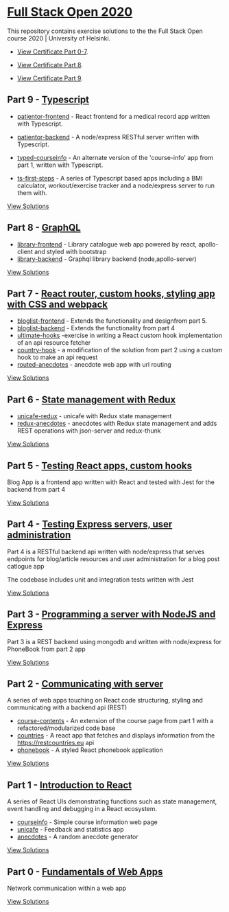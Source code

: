 # [Full Stack Open 2020](https://fullstackopen.com/en/)

This repository contains exercise solutions to the the Full Stack Open course 2020 | University of Helsinki.


- [View Certificate Part 0-7](https://studies.cs.helsinki.fi/stats/api/certificate/fullstackopen/en/97e7f5aea751c9d7ed029a3d3e25ea5f).

- [View Certificate Part 8](https://studies.cs.helsinki.fi/stats/api/certificate/fs-graphql/en/045684af16a0b4bedc3113d4771f16a6).

- [View Certificate Part 9](https://studies.cs.helsinki.fi/stats/api/certificate/fs-typescript/en/57df0d66f3eadc3dcf551f258ecf8148).

## Part 9 - [Typescript](https://fullstackopen.com/en/part9)

- [patientor-frontend](https://github.com/Kulakova-Anhelina/FullStack2020/tree/main/part9/Patientor/frontend) - React frontend for a medical record app written with Typescript.

- [patientor-backend](https://github.com/Kulakova-Anhelina/FullStack2020/tree/main/part9/Patientor/backend) - A node/express RESTful server written with Typescript.

- [typed-courseinfo](https://github.com/Kulakova-Anhelina/FullStack2020/tree/main/part9/react-typescript) - An alternate version of the 'course-info' app from part 1, written with Typescript.

- [ts-first-steps](https://github.com/Kulakova-Anhelina/FullStack2020/tree/main/part9/basics) - A series of Typescript based apps including a BMI calculator, workout/exercise tracker and a node/express server to run them with.

[View Solutions](https://github.com/Kulakova-Anhelina/FullStack2020/tree/main/part9)

## Part 8 - [GraphQL](https://fullstackopen.com/en/part8)

- [library-frontend](https://github.com/Kulakova-Anhelina/FullStack2020/tree/main/part8/library-frontend) - Library catalogue web app powered by react, apollo-client and styled with bootstrap
- [library-backend](https://github.com/Kulakova-Anhelina/FullStack2020/tree/main/part8/backend) - Graphql library backend (node,apollo-server)

[View Solutions](https://github.com/Kulakova-Anhelina/FullStack2020/tree/main/part8)

## Part 7 - [React router, custom hooks, styling app with CSS and webpack](https://fullstackopen.com/en/part7)

- [bloglist-frontend](https://github.com/Kulakova-Anhelina/FullStack2020/tree/main/part7/blog) - Extends the functionality and designfrom part 5.
- [bloglist-backend](https://github.com/Kulakova-Anhelina/FullStack2020/tree/main/part4 ) - Extends the functionality from part 4
- [ultimate-hooks](https://github.com/Kulakova-Anhelina/FullStack2020/tree/main/part7/ultimate-hooks) -exercise in writing a React custom hook implementation of an api resource fetcher
- [country-hook](https://github.com/Kulakova-Anhelina/FullStack2020/tree/main/part7/country-hook) - a modification of the solution from part 2 using a custom hook to make an api request
- [routed-anecdotes](https://github.com/Kulakova-Anhelina/FullStack2020/tree/main/part7/routed-anecdotes) - anecdote web app with url routing

[View Solutions](https://github.com/Kulakova-Anhelina/FullStack2020/tree/main/part7)

## Part 6 - [State management with Redux](https://fullstackopen.com/en/part6)

- [unicafe-redux](https://github.com/Kulakova-Anhelina/FullStack2020/tree/main/part6/unicafe-redux) -  unicafe with Redux state management
- [redux-anecdotes](https://github.com/Kulakova-Anhelina/FullStack2020/tree/main/part6/redux-anecdotes) -  anecdotes with Redux state management and adds REST operations with json-server and redux-thunk

[View Solutions](https://github.com/Kulakova-Anhelina/FullStack2020/tree/main/part6)

## Part 5 - [Testing React apps, custom hooks](https://fullstackopen.com/en/part5)

Blog App is a frontend app written with React and tested with Jest for the backend from part 4

[View Solutions](https://github.com/Kulakova-Anhelina/FullStack2020/tree/main/part5)

## Part 4 - [Testing Express servers, user administration](https://fullstackopen.com/en/part4)

Part 4 is a RESTful backend api written with node/express that serves endpoints for blog/article resources and user administration for a blog post catlogue app

The codebase includes unit and integration tests written with Jest

[View Solutions](https://github.com/Kulakova-Anhelina/FullStack2020/tree/main/part4)

## Part 3 - [Programming a server with NodeJS and Express](https://fullstackopen.com/en/part3)

Part 3 is a REST backend using mongodb and written with node/express for PhoneBook from part 2 app


[View Solutions](https://github.com/Kulakova-Anhelina/FullStack2020/tree/main/part3)

## Part 2 - [Communicating with server](https://fullstackopen.com/en/part2)

A series of web apps touching on React code structuring, styling and communicating with a backend api (REST)

- [course-contents](https://github.com/Kulakova-Anhelina/FullStack2020/tree/main/part2/ex2.1-2.5) - An extension of the course page from part 1 with a refactored/modularized code base
- [countries](https://github.com/Kulakova-Anhelina/FullStack2020/tree/main/part2/countries) - A react app that fetches and displays information from the https://restcountries.eu api
- [phonebook](https://github.com/Kulakova-Anhelina/FullStack2020/tree/main/part2/phonebook) - A styled React phonebook application

[View Solutions](https://github.com/Kulakova-Anhelina/FullStack2020/tree/main/part2)

## Part 1 - [Introduction to React](https://fullstackopen.com/en/part1)

A series of React UIs demonstrating functions such as state management, event handling and debugging in a React ecosystem.

- [courseinfo](https://github.com/Kulakova-Anhelina/FullStack2020/tree/main/part1/courseinfo) - Simple course information web page
- [unicafe](https://github.com/Kulakova-Anhelina/FullStack2020/tree/main/part1/unicafe) - Feedback and statistics app
- [anecdotes](https://github.com/Kulakova-Anhelina/FullStack2020/tree/main/part1/anecdotes) - A random anecdote generator

[View Solutions](https://github.com/Kulakova-Anhelina/FullStack2020/tree/main/part1)

## Part 0 - [Fundamentals of Web Apps](https://fullstackopen.com/en/part0)

Network communication within a web app

[View Solutions](https://github.com/Kulakova-Anhelina/FullStack2020/tree/main/part0)
